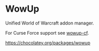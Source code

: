 # WowUp
Unified World of Warcraft addon manager.

For Curse Force support see [wowup-cf](https://chocolatey.org/packages/wowup-cf).

https://chocolatey.org/packages/wowup
